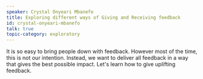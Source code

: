 ```yaml
---
speaker: Crystal Onyeari Mbanefo
title: Exploring different ways of Giving and Receiving feedback
id: crystal-onyeari-mbanefo
talk: true
topic-category: exploratory 
---
```

It is so easy to bring people down with feedback. However most of the time, this is not our intention. Instead, we want
to deliver all feedback in a way that gives the best possible impact. Let's learn how to give uplifting feedback.